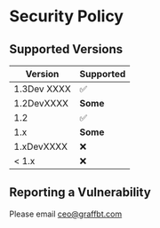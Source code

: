 # Security Policy

## Supported Versions



| Version | Supported          |
| ------- | ------------------ |
| 1.3Dev XXXX | :white_check_mark: |
| 1.2DevXXXX | **Some**        |
| 1.2     | :white_check_mark: |
| 1.x     | **Some**           |
| 1.xDevXXXX | :x:             |
| < 1.x   | :x:                |
## Reporting a Vulnerability
Please email ceo@graffbt.com

